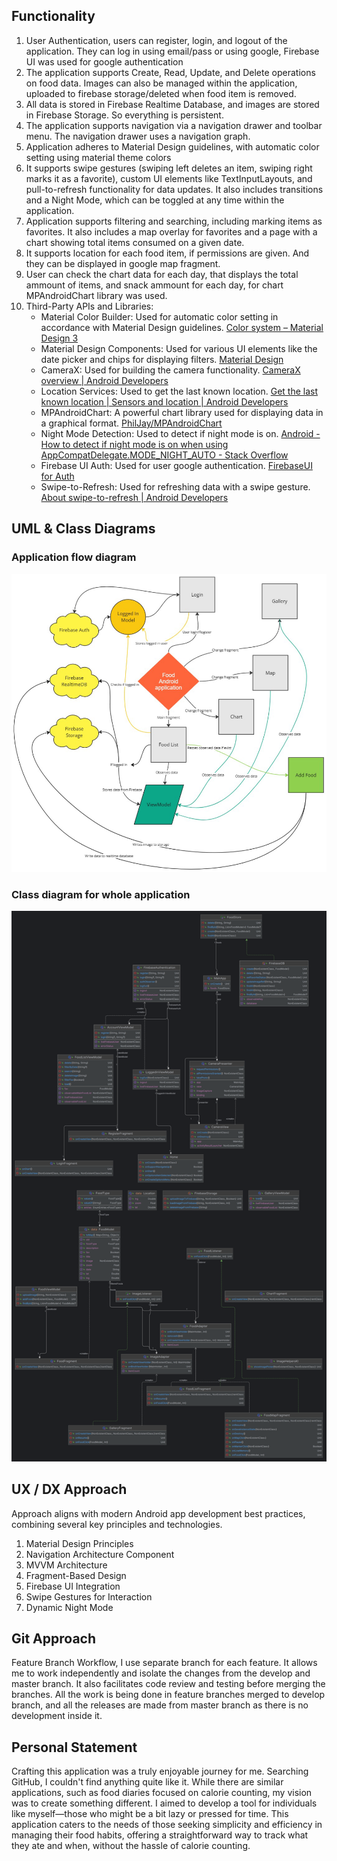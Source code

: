 ## Functionality
1. User Authentication, users can register, login, and logout of the application. They can log in using email/pass or using google, Firebase UI was used for google authentication
2. The application supports Create, Read, Update, and Delete operations on food data. Images can also be managed within the application, uploaded to firebase storage/deleted when food item is removed.
3.  All data is stored in Firebase Realtime Database, and images are stored in Firebase Storage. So everything is persistent.
4. The application supports navigation via a navigation drawer and toolbar menu. The navigation drawer uses a navigation graph.
5. Application adheres to Material Design guidelines, with automatic color setting using material theme colors
6. It supports swipe gestures (swiping left deletes an item, swiping right marks it as a favorite), custom UI elements like TextInputLayouts, and pull-to-refresh functionality for data updates. It also includes transitions and a Night Mode, which can be toggled at any time within the application.
7. Application supports filtering and searching, including marking items as favorites. It also includes a map overlay for favorites and a page with a chart showing total items consumed on a given date.
8. It supports location for each food item, if permissions are given. And they can be displayed in google map fragment.
9. User can check the chart data for each day, that displays the total ammount of items, and snack ammount for each day, for chart MPAndroidChart library was used.
10. Third-Party APIs and Libraries:
    - Material Color Builder: Used for automatic color setting in accordance with Material Design guidelines. [Color system – Material Design 3](https://material.io/design/color/the-color-system.html#tools-for-picking-colors)
    - Material Design Components: Used for various UI elements like the date picker and chips for displaying filters. [Material Design](https://material.io/components)
    - CameraX: Used for building the camera functionality. [CameraX overview | Android Developers](https://developer.android.com/training/camerax)
    - Location Services: Used to get the last known location. [Get the last known location | Sensors and location | Android Developers](https://developer.android.com/training/location/retrieve-current)
    - MPAndroidChart: A powerful chart library used for displaying data in a graphical format. [PhilJay/MPAndroidChart](https://github.com/PhilJay/MPAndroidChart)
    - Night Mode Detection: Used to detect if night mode is on. [Android - How to detect if night mode is on when using AppCompatDelegate.MODE_NIGHT_AUTO - Stack Overflow](https://stackoverflow.com/questions/40221711/android-contextcompat-getcolorstate-list-deprecated)
    - Firebase UI Auth: Used for user google authentication. [FirebaseUI for Auth](https://firebaseopensource.com/projects/firebase/firebaseui-android/auth/readme/)
    - Swipe-to-Refresh: Used for refreshing data with a swipe gesture. [About swipe-to-refresh | Android Developers](https://developer.android.com/jetpack/androidx/releases/swiperefreshlayout)

## UML & Class Diagrams
### Application flow diagram
![Flow diagram](/images/flow.png)
### Class diagram for whole application
![Diagram](/images/diagram.png)

## UX / DX Approach
Approach aligns with modern Android app development best practices, combining several key principles and technologies.
1. Material Design Principles
2. Navigation Architecture Component
3. MVVM Architecture
4. Fragment-Based Design
5. Firebase UI Integration
6. Swipe Gestures for Interaction
8. Dynamic Night Mode

## Git Approach
Feature Branch Workflow, I use separate branch for each feature. It allows me to work independently and isolate the changes from the develop and master branch. It also facilitates code review and testing before merging the branches. All the work is being done in feature branches merged to develop branch, and all the releases are made from master branch as there is no development inside it.

## Personal Statement
Crafting this application was a truly enjoyable journey for me. Searching GitHub, I couldn't find anything quite like it. While there are similar applications, such as food diaries focused on calorie counting, my vision was to create something different. I aimed to develop a tool for individuals like myself—those who might be a bit lazy or pressed for time. This application caters to the needs of those seeking simplicity and efficiency in managing their food habits, offering a straightforward way to track what they ate and when, without the hassle of calorie counting.